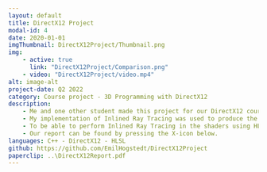 ```yaml
---
layout: default
title: DirectX12 Project
modal-id: 4
date: 2020-01-01
imgThumbnail: DirectX12Project/Thumbnail.png
img:
    - active: true
      link: "DirectX12Project/Comparison.png"
    - video: "DirectX12Project/video.mp4"
alt: image-alt
project-date: Q2 2022
category: Course project - 3D Programming with DirectX12
description: 
    - Me and one other student made this project for our DirectX12 course, where we were allowed to choose different 3D Programming techniques to implement using DirectX12. The three techniques we decided to implement were; Vertex Pulling, Frames in Flight, and Inlined Ray Tracing using DirectX Ray Tracing (DXR) 1.1. My chosen technique and responsibility was the Inlined Ray Tracing.
    - My implementation of Inlined Ray Tracing was used to produce the shadows that can be seen in the picture and video above. The picture shows a side-by-side comparison of the result with and without the technique.
    - To be able to perform Inlined Ray Tracing in the shaders using HLSL the Ray Tracing Acceleration structures first need to be set up on the CPU, which is the bulk of the time spent implementing this technique. Essentially these hold the data of the objects that are to be traced in the shader.
    - Our report can be found by pressing the X-icon below.
languages: C++ - DirectX12 - HLSL
github: https://github.com/EmilHogstedt/DirectX12Project
paperclip: ..\DirectX12Report.pdf
---
```

